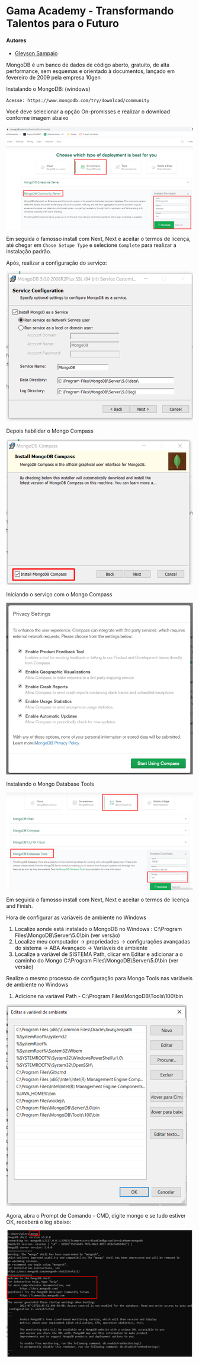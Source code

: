 # Gama Academy - Transformando Talentos para o Futuro

#### Autores
- [Gleyson Sampaio](https://github.com/gleyson-gama)

MongoDB é um banco de dados de código aberto, gratuito, de alta performance, sem esquemas e orientado à documentos, lançado em fevereiro de 2009 pela empresa 10gen


Instalando o MongoDB: (windows)

```
Acesse: https://www.mongodb.com/try/download/community
```

Você deve selecionar a opção On-promisses e realizar o download conforme imagem abaixo

![](https://github.com/educacao-gama/tutoriais/blob/main/mongodb/windows/install.png)

Em seguida o famosso install com Next, Next e aceitar o termos de licença, até chegar em `Chose Setupe Type` e selecione `Complete` para realizar a instalação padrão.

Após, realizar a configuração do serviço:

![](https://github.com/educacao-gama/tutoriais/blob/main/mongodb/windows/service_config.png)

Depois habilidar o Mongo Compass

![](https://github.com/educacao-gama/tutoriais/blob/main/mongodb/windows/mongo_compass.png)

Iniciando o serviço com o Mongo Compass

![](https://github.com/educacao-gama/tutoriais/blob/main/mongodb/windows/settings.png)

Instalando o Mongo Database Tools

![](https://github.com/educacao-gama/tutoriais/blob/main/mongodb/windows/database_tools.png)

Em seguida o famosso install com Next, Next e aceitar o termos de licença and Finish.

Hora de configurar as variáveis de ambiente no Windows
1. Localize aonde está instalado o MongoDB no Windows : C:\Program Files\MongoDB\Server\5.0\bin (ver versão)
2. Localize meu computador -> propriedades -> configurações avançadas do sistema -> ABA Avançado -> Variáveis de ambiente
3. Localize a variável de SISTEMA Path, clicar em Editar e adicionar a o caminho do Mongo C:\Program Files\MongoDB\Server\5.0\bin (ver versão)

Realize o mesmo processo de configuração para Mongo Tools nas variáveis de ambiente no Windows
1. Adicione na variável Path - C:\Program Files\MongoDB\Tools\100\bin


![](https://github.com/educacao-gama/tutoriais/blob/main/mongodb/windows/path.png)

Agora, abra o Prompt de Comando - CMD, digite mongo e se tudo estiver OK, receberá o log abaixo:

![](https://github.com/educacao-gama/tutoriais/blob/main/mongodb/windows/mongo-cmd.png)

